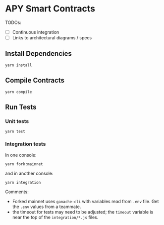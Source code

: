 # APY Smart Contracts

TODOs:
- [ ] Continuous integration
- [ ] Links to architectural diagrams / specs

## Install Dependencies

`yarn install`

## Compile Contracts

`yarn compile`

## Run Tests

### Unit tests
`yarn test`

### Integration tests
In one console:

`yarn fork:mainnet`

and in another console:

`yarn integration`

Comments:
- Forked mainnet uses `ganache-cli` with variables read from `.env` file.
  Get the `.env` values from a teammate.
- the timeout for tests may need to be adjusted; the `timeout`
  variable is near the top of the `integration/*.js` files.
